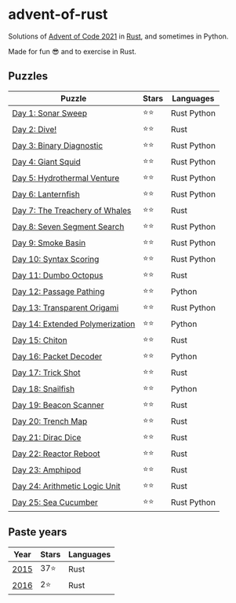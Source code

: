 # advent-of-rust

Solutions of [Advent of Code 2021](https://adventofcode.com/2021/) in [Rust](https://www.rust-lang.org), and sometimes in Python.

Made for fun 😎 and to exercise in Rust.

## Puzzles

Puzzle                                                                  | Stars | Languages
----------------------------------------------------------------------- | ----- | ----------
[Day 1: Sonar Sweep](https://adventofcode.com/2021/day/1)               | ⭐⭐   | Rust Python
[Day 2: Dive!](https://adventofcode.com/2021/day/2)                     | ⭐⭐   | Rust
[Day 3: Binary Diagnostic](https://adventofcode.com/2021/day/3)         | ⭐⭐   | Rust Python
[Day 4: Giant Squid](https://adventofcode.com/2021/day/4)               | ⭐⭐   | Rust Python
[Day 5: Hydrothermal Venture](https://adventofcode.com/2021/day/5)      | ⭐⭐   | Rust Python
[Day 6: Lanternfish](https://adventofcode.com/2021/day/6)               | ⭐⭐   | Rust Python
[Day 7: The Treachery of Whales](https://adventofcode.com/2021/day/7)   | ⭐⭐   | Rust
[Day 8: Seven Segment Search](https://adventofcode.com/2021/day/8)      | ⭐⭐   | Rust Python
[Day 9: Smoke Basin](https://adventofcode.com/2021/day/9)               | ⭐⭐   | Rust Python
[Day 10: Syntax Scoring](https://adventofcode.com/2021/day/10)          | ⭐⭐   | Rust Python
[Day 11: Dumbo Octopus](https://adventofcode.com/2021/day/11)           | ⭐⭐   | Rust
[Day 12: Passage Pathing](https://adventofcode.com/2021/day/12)         | ⭐⭐   | Python
[Day 13: Transparent Origami](https://adventofcode.com/2021/day/13)     | ⭐⭐   | Rust Python
[Day 14: Extended Polymerization](https://adventofcode.com/2021/day/14) | ⭐⭐   | Python
[Day 15: Chiton](https://adventofcode.com/2021/day/15)                  | ⭐⭐   | Rust
[Day 16: Packet Decoder](https://adventofcode.com/2021/day/16)          | ⭐⭐   | Python
[Day 17: Trick Shot](https://adventofcode.com/2021/day/17)              | ⭐⭐   | Rust
[Day 18: Snailfish](https://adventofcode.com/2021/day/18)               | ⭐⭐   | Python
[Day 19: Beacon Scanner](https://adventofcode.com/2021/day/19)          | ⭐⭐   | Rust
[Day 20: Trench Map](https://adventofcode.com/2021/day/20)              | ⭐⭐   | Rust
[Day 21: Dirac Dice](https://adventofcode.com/2021/day/21)              | ⭐⭐   | Rust
[Day 22: Reactor Reboot](https://adventofcode.com/2021/day/22)          | ⭐⭐   | Rust
[Day 23: Amphipod](https://adventofcode.com/2021/day/23)                | ⭐⭐   | Rust
[Day 24: Arithmetic Logic Unit](https://adventofcode.com/2021/day/24)   | ⭐⭐   | Rust
[Day 25: Sea Cucumber](https://adventofcode.com/2021/day/25)            | ⭐⭐   | Rust Python

## Paste years

Year                                  | Stars | Languages
------------------------------------- | ----- | ----------
[2015](https://adventofcode.com/2015) | 37⭐  | Rust
[2016](https://adventofcode.com/2016) | 2⭐   | Rust
